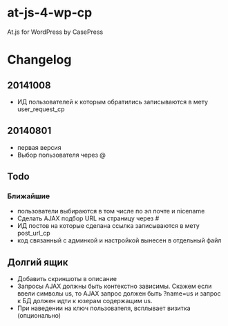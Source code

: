 at-js-4-wp-cp
=============

At.js for WordPress by CasePress

# Changelog

## 20141008
- ИД пользователей к которым обратились записываются в мету user_request_cp

## 20140801
- первая версия
- Выбор пользователя через @


## Todo
### Ближайшие
- пользователи выбираются в том числе по эл почте и nicename
- Сделать AJAX подбор URL на страницу через #
- ИД постов на которые сделана ссылка записываются в мету post_url_cp
- код связанный с админкой и настройкой вынесен в отдельный файл

## Долгий ящик
- Добавить скриншоты в описание
- Запросы AJAX должны быть контекстно зависимы. Скажем если ввели символы us, то AJAX запрос должен быть ?name=us и запрос к БД должен идти к юзерам содержащим us.
- При наведении на ключ пользователя, всплывает визитка (опционально)

